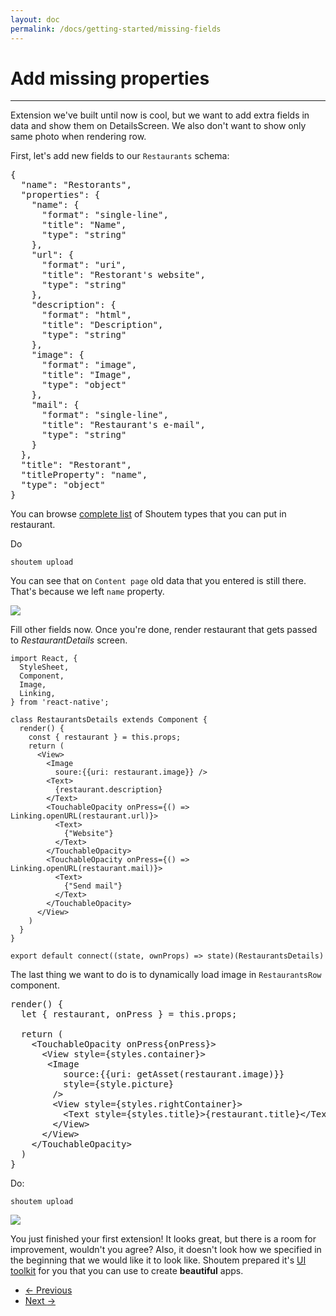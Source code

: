 ```yaml
---
layout: doc
permalink: /docs/getting-started/missing-fields
---
```


# Add missing properties
<hr />

Extension we've built until now is cool, but we want to add extra fields in data and show them on DetailsScreen. We also don't want to show only same photo when rendering row.

First, let's add new fields to our `Restaurants` schema:

<pre>
{
  "name": "Restorants",
  "properties": {
    "name": {
      "format": "single-line",
      "title": "Name",
      "type": "string"
    },
<span class="newCode">    "url": {
      "format": "uri",
      "title": "Restorant's website",
      "type": "string"
    },
    "description": {
      "format": "html",
      "title": "Description",
      "type": "string"
    },
    "image": {
      "format": "image",
      "title": "Image",
      "type": "object"
    },
    "mail": {
      "format": "single-line",
      "title": "Restaurant's e-mail",
      "type": "string"
    }</span>
  },
  "title": "Restorant",
  "titleProperty": "name",
  "type": "object"
}
</pre>

You can browse [complete list](/docs/coming-soon) of Shoutem types that you can put in restaurant.

Do 
```
shoutem upload
```

You can see that on `Content page` old data that you entered is still there. That's because we left `name` property. 

<p class="image">
<img src='http://shoutem.github.io/img/getting-started/cms-restaurants-details.png'/>
</p>

Fill other fields now. Once you're done, render restaurant that gets passed to _RestaurantDetails_ screen.

```
import React, {
  StyleSheet,
  Component,
  Image,
  Linking,
} from 'react-native';

class RestaurantsDetails extends Component {
  render() {
    const { restaurant } = this.props;
    return (
      <View>
        <Image
          soure:{{uri: restaurant.image}} />
        <Text>
          {restaurant.description}
        </Text>
        <TouchableOpacity onPress={() => Linking.openURL(restaurant.url)}>
          <Text>
            {"Website"}
          </Text>
        </TouchableOpacity>
        <TouchableOpacity onPress={() => Linking.openURL(restaurant.mail)}>
          <Text>
            {"Send mail"}
          </Text>
        </TouchableOpacity>
      </View>
    )
  }
}

export default connect((state, ownProps) => state)(RestaurantsDetails)
```

The last thing we want to do is to dynamically load image in `RestaurantsRow` component.


<pre>
render() {
  let { restaurant, onPress } = this.props;

  return (
    &lt;TouchableOpacity onPress{onPress}>
      &lt;View style={styles.container}>
<span class="newCode">       &lt;Image
          source:{{uri: getAsset(restaurant.image)}}
          style={style.picture}
        /></span>
        &lt;View style={styles.rightContainer}>
          &lt;Text style={styles.title}>{restaurant.title}&lt;/Text>
        &lt;/View>
      &lt;/View>
    &lt;/TouchableOpacity>
  )
}
</pre>

Do:
```
shoutem upload
```

<p class="image">
<img src='http://shoutem.github.io/img/getting-started/restaurant-list-and-details.png'/>
</p>

You just finished your first extension! It looks great, but there is a room for improvement, wouldn't you agree? Also, it doesn't look how we specified in the beginning that we would like it to look like. Shoutem prepared it's [UI toolkit](/docs/coming-soon) for you that you can use to create **beautiful** apps.

<nav>
  <ul class="pager">
    <li class="previous">
      <a href="http://shoutem.github.io/docs/getting-started/component"><span aria-hidden="true">&larr;</span> Previous</a>
    </li>
    <li class="next">
      <a href="http://shoutem.github.io/docs/getting-started/ui-toolkit">Next <span aria-hidden="true">&rarr;</span></a>
    </li>
  </ul>
</nav>
